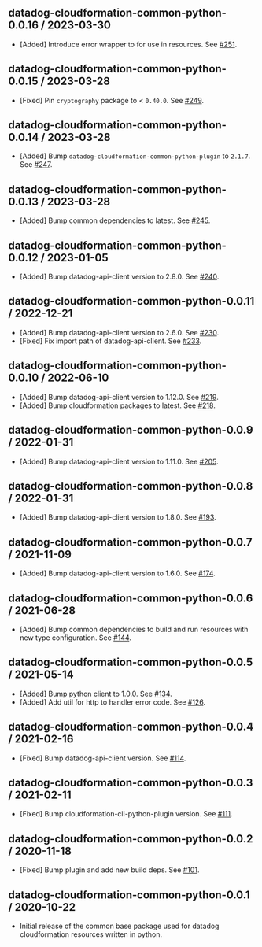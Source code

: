 ## datadog-cloudformation-common-python-0.0.16 / 2023-03-30

* [Added] Introduce error wrapper to for use in resources. See [#251](https://github.com/DataDog/datadog-cloudformation-resources/pull/251).

## datadog-cloudformation-common-python-0.0.15 / 2023-03-28

* [Fixed] Pin `cryptography` package to < `0.40.0`. See [#249](https://github.com/DataDog/datadog-cloudformation-resources/pull/249).

## datadog-cloudformation-common-python-0.0.14 / 2023-03-28

* [Added] Bump `datadog-cloudformation-common-python-plugin` to `2.1.7`. See [#247](https://github.com/DataDog/datadog-cloudformation-resources/pull/247).

## datadog-cloudformation-common-python-0.0.13 / 2023-03-28

* [Added] Bump common dependencies to latest. See [#245](https://github.com/DataDog/datadog-cloudformation-resources/pull/245).

## datadog-cloudformation-common-python-0.0.12 / 2023-01-05

* [Added] Bump datadog-api-client version to 2.8.0. See [#240](https://github.com/DataDog/datadog-cloudformation-resources/pull/240).

## datadog-cloudformation-common-python-0.0.11 / 2022-12-21

* [Added] Bump datadog-api-client version to 2.6.0. See [#230](https://github.com/DataDog/datadog-cloudformation-resources/pull/230).
* [Fixed] Fix import path of datadog-api-client. See [#233](https://github.com/DataDog/datadog-cloudformation-resources/pull/233).

## datadog-cloudformation-common-python-0.0.10 / 2022-06-10

* [Added] Bump datadog-api-client version to 1.12.0. See [#219](https://github.com/DataDog/datadog-cloudformation-resources/pull/219).
* [Added] Bump cloudformation packages to latest. See [#218](https://github.com/DataDog/datadog-cloudformation-resources/pull/218).

## datadog-cloudformation-common-python-0.0.9 / 2022-01-31

* [Added] Bump datadog-api-client version to 1.11.0. See [#205](https://github.com/DataDog/datadog-cloudformation-resources/pull/205).

## datadog-cloudformation-common-python-0.0.8 / 2022-01-31

* [Added] Bump datadog-api-client version to 1.8.0. See [#193](https://github.com/DataDog/datadog-cloudformation-resources/pull/193).

## datadog-cloudformation-common-python-0.0.7 / 2021-11-09

* [Added] Bump datadog-api-client version to 1.6.0. See [#174](https://github.com/DataDog/datadog-cloudformation-resources/pull/174).

## datadog-cloudformation-common-python-0.0.6 / 2021-06-28

* [Added] Bump common dependencies to build and run resources with new type configuration. See [#144](https://github.com/DataDog/datadog-cloudformation-resources/pull/144).

## datadog-cloudformation-common-python-0.0.5 / 2021-05-14

* [Added] Bump python client to 1.0.0. See [#134](https://github.com/DataDog/datadog-cloudformation-resources/pull/134).
* [Added] Add util for http to handler error code. See [#126](https://github.com/DataDog/datadog-cloudformation-resources/pull/126).

## datadog-cloudformation-common-python-0.0.4 / 2021-02-16

* [Fixed] Bump datadog-api-client version. See [#114](https://github.com/DataDog/datadog-cloudformation-resources/pull/114).

## datadog-cloudformation-common-python-0.0.3 / 2021-02-11

* [Fixed] Bump cloudformation-cli-python-plugin version. See [#111](https://github.com/DataDog/datadog-cloudformation-resources/pull/111).

## datadog-cloudformation-common-python-0.0.2 / 2020-11-18

* [Fixed] Bump plugin and add new build deps. See [#101](https://github.com/DataDog/datadog-cloudformation-resources/pull/101).

## datadog-cloudformation-common-python-0.0.1 / 2020-10-22

* Initial release of the common base package used for datadog cloudformation resources written in python.